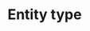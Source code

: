 ---
layout: cluedin
title: Entity type
parent: Management
nav_order: 040
has_children: true
permalink: /management/entity-type
tags: ["management","entity type"]
---